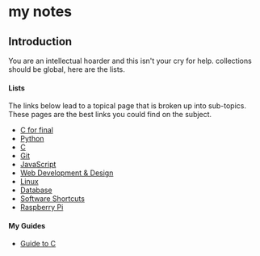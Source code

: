 my notes
=====

## Introduction

You are an intellectual hoarder and this isn't your cry for help. collections should be global, here are the lists.  

#### Lists

The links below lead to a topical page that is broken up into sub-topics.  These pages are the best links you could find on the subject.
+ [C for final](https://github.com/foundling/mynotes/blob/master/C/c_for_final.md)
+ [Python](http://mynotes.readthedocs.org/en/latest/python/python_list/)
+ [C](http://mynotes.readthedocs.org/en/latest/C/c_list)
+ [Git](http://mynotes.readthedocs.org/en/latest/git/git_notes/)
+ [JavaScript]()
+ [Web Development & Design](http://mynotes.readthedocs.org/en/latest/web_development/web_development_list/)
+ [Linux](http://mynotes.readthedocs.org/en/latest/Linux/Linux_list/)
+ [Database ](http://mynotes.readthedocs.org/en/latest/SQL/Database_list/)
+ [Software Shortcuts]()
+ [Raspberry Pi]()

#### My Guides

+ [Guide to C](http://mynotes.readthedocs.org/en/latest/C/my_guide_to_c.md)

